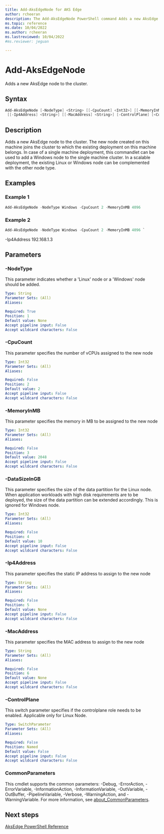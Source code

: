 ```yaml
---
title: Add-AksEdgeNode for AKS Edge
author: rcheeran
description: The Add-AksEdgeNode PowerShell command Adds a new AksEdge node to the cluster..
ms.topic: reference
ms.date: 10/04/2022
ms.author: rcheeran 
ms.lastreviewed: 10/04/2022
#ms.reviewer: jeguan

---
```


# Add-AksEdgeNode

Adds a new AksEdge node to the cluster.

## Syntax

```powershell
Add-AksEdgeNode [-NodeType] <String> [[-CpuCount] <Int32>] [[-MemoryInMB] <Int32>] [[-DataSizeInGB] <Int32>]
 [[-Ip4Address] <String>] [[-MacAddress] <String>] [-ControlPlane] [<CommonParameters>]
```

## Description

Adds a new AksEdge node to the cluster.
The new node created on this machine joins the cluster to
which the existing deployment on this machine belongs.
In case of a single machine deployment, this commandlet can be used to add a Windows node to the
single machine cluster.
In a scalable deployment, the existing Linux or Windows node can be
complemented with the other node type.

## Examples

### Example 1

```powershell
Add-AksEdgeNode -NodeType Windows -CpuCount 2 -MemoryInMB 4096
```

### Example 2

```powershell
Add-AksEdgeNode -NodeType Windows -CpuCount 2 -MemoryInMB 4096 `
```

-Ip4Address 192.168.1.3

## Parameters

### -NodeType

This parameter indicates whether a 'Linux' node or a 'Windows' node should be added.

```yaml
Type: String
Parameter Sets: (All)
Aliases:

Required: True
Position: 1
Default value: None
Accept pipeline input: False
Accept wildcard characters: False
```

### -CpuCount

This parameter specifies the number of vCPUs assigned to the new node

```yaml
Type: Int32
Parameter Sets: (All)
Aliases:

Required: False
Position: 2
Default value: 2
Accept pipeline input: False
Accept wildcard characters: False
```

### -MemoryInMB

This parameter specifies the memory in MB to be assigned to the new node

```yaml
Type: Int32
Parameter Sets: (All)
Aliases:

Required: False
Position: 3
Default value: 2048
Accept pipeline input: False
Accept wildcard characters: False
```

### -DataSizeInGB

This parameter specifies the size of the data partition for the Linux node.
When application workloads with high disk requirements are to be deployed,
the size of the data partition can be extended accordingly.
This is ignored for Windows node.

```yaml
Type: Int32
Parameter Sets: (All)
Aliases:

Required: False
Position: 4
Default value: 10
Accept pipeline input: False
Accept wildcard characters: False
```

### -Ip4Address

This parameter specifies the static IP address to assign to the new node

```yaml
Type: String
Parameter Sets: (All)
Aliases:

Required: False
Position: 5
Default value: None
Accept pipeline input: False
Accept wildcard characters: False
```

### -MacAddress

This parameter specifies the MAC address to assign to the new node

```yaml
Type: String
Parameter Sets: (All)
Aliases:

Required: False
Position: 6
Default value: None
Accept pipeline input: False
Accept wildcard characters: False
```

### -ControlPlane

This switch parameter specifies if the controlplane role needs to be enabled.
Applicable only for Linux Node.

```yaml
Type: SwitchParameter
Parameter Sets: (All)
Aliases:

Required: False
Position: Named
Default value: False
Accept pipeline input: False
Accept wildcard characters: False
```

### CommonParameters

This cmdlet supports the common parameters: -Debug, -ErrorAction, -ErrorVariable, -InformationAction, -InformationVariable, -OutVariable, -OutBuffer, -PipelineVariable, -Verbose, -WarningAction, and -WarningVariable. For more information, see [about_CommonParameters](https://go.microsoft.com/fwlink/?LinkID=113216).

## Next steps

[AksEdge PowerShell Reference](./index.md)
